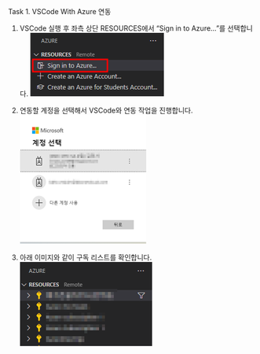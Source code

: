 Task 1.	 VSCode With Azure 연동
1.	VSCode 실행 후 좌측 상단 RESOURCES에서 “Sign in to Azure…”를 선택합니다.
![img](./1.png) 

2.	연동할 계정을 선택해서 VSCode와 연동 작업을 진행합니다.
![img](./2.png)

3.	아래 이미지와 같이 구독 리스트를 확인합니다.
![img](./3.png)